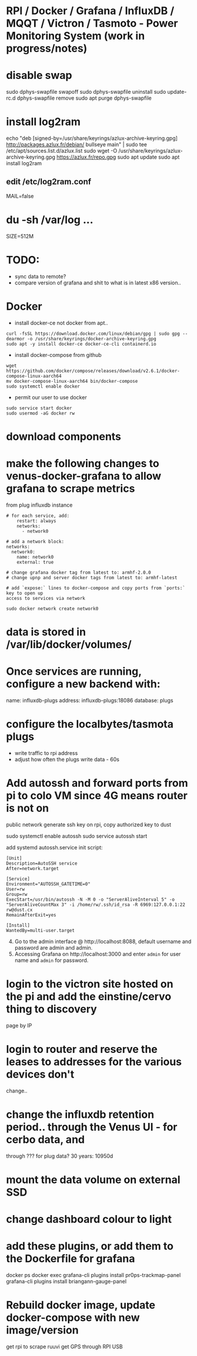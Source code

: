 # RPI / Docker / Grafana / InfluxDB / MQQT / Victron / Tasmoto - Power Monitoring System (work in progress/notes)

# disable swap

sudo dphys-swapfile swapoff
sudo dphys-swapfile uninstall
sudo update-rc.d dphys-swapfile remove
sudo apt purge dphys-swapfile

# install log2ram

echo "deb [signed-by=/usr/share/keyrings/azlux-archive-keyring.gpg] http://packages.azlux.fr/debian/ bullseye main" | sudo tee /etc/apt/sources.list.d/azlux.list
sudo wget -O /usr/share/keyrings/azlux-archive-keyring.gpg https://azlux.fr/repo.gpg
sudo apt update
sudo apt install log2ram

## edit /etc/log2ram.conf

MAIL=false

# du -sh /var/log ...

SIZE=512M

# TODO:

- sync data to remote?
- compare version of grafana and shit to what is in latest x86 version..

# Docker

- install docker-ce not docker from apt..

```
curl -fsSL https://download.docker.com/linux/debian/gpg | sudo gpg --dearmor -o /usr/share/keyrings/docker-archive-keyring.gpg
sudo apt -y install docker-ce docker-ce-cli containerd.io
```

- install docker-compose from github

```
wget https://github.com/docker/compose/releases/download/v2.6.1/docker-compose-linux-aarch64
mv docker-compose-linux-aarch64 bin/docker-compose
sudo systemctl enable docker
```

- permit our user to use docker

```
sudo service start docker
sudo usermod -aG docker rw
```

# download components

# make the following changes to venus-docker-grafana to allow grafana to scrape metrics

from plug influxdb instance

```
# for each service, add:
    restart: always
    networks:
      - network0

# add a network block:
networks:
  network0:
    name: network0
    external: true

# change grafana docker tag from latest to: armhf-2.0.0
# change upnp and server docker tags from latest to: armhf-latest

# add `expose:` lines to docker-compose and copy ports from `ports:` key to open up
access to services via network

```

```
sudo docker network create network0
```

# data is stored in /var/lib/docker/volumes/

# Once services are running, configure a new backend with:

name: influxdb-plugs
address: influxdb-plugs:18086
database: plugs

# configure the localbytes/tasmota plugs

- write traffic to rpi address
- adjust how often the plugs write data - 60s

# Add autossh and forward ports from pi to colo VM since 4G means router is not on

public network
generate ssh key on rpi, copy authorized key to dust

sudo systemctl enable autossh
sudo service autossh start

add systemd autossh.service init script:

```
[Unit]
Description=AutoSSH service
After=network.target

[Service]
Environment="AUTOSSH_GATETIME=0"
User=rw
Group=rw
ExecStart=/usr/bin/autossh -N -M 0 -o "ServerAliveInterval 5" -o "ServerAliveCountMax 3" -i /home/rw/.ssh/id_rsa -R 6969:127.0.0.1:22 rw@dust.cx
RemainAfterExit=yes

[Install]
WantedBy=multi-user.target
```

4. Go to the admin interface @ http://localhost:8088, default username and password are admin and admin.
5. Accessing Grafana on http://localhost:3000 and enter `admin` for user name and `admin` for password.

# login to the victron site hosted on the pi and add the einstine/cervo thing to discovery

page by IP

# login to router and reserve the leases to addresses for the various devices don't

change..

# change the influxdb retention period.. through the Venus UI - for cerbo data, and

through ??? for plug data? 30 years: 10950d

# mount the data volume on external SSD

# change dashboard colour to light

# add these plugins, or add them to the Dockerfile for grafana

docker ps
docker exec <grafana container id> grafana-cli plugins install pr0ps-trackmap-panel
grafana-cli plugins install briangann-gauge-panel

# Rebuild docker image, update docker-compose with new image/version

get rpi to scrape ruuvi
get GPS through RPI USB
